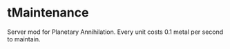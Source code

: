 # tMaintenance
Server mod for Planetary Annihilation. Every unit costs 0.1 metal per second to maintain.
